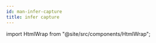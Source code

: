 ```yaml
---
id: man-infer-capture
title: infer capture
---
```


import HtmlWrap from "@site/src/components/HtmlWrap";

<HtmlWrap url="/man/1.2.0/infer-capture.1.html" />
